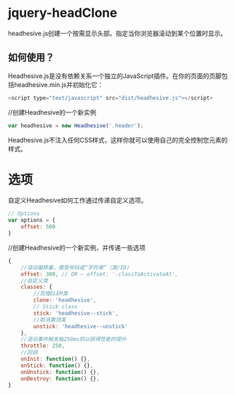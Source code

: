 # jquery-headClone
headhesive.js创建一个按需显示头部。指定当你浏览器滚动到某个位置时显示。

## 如何使用？
Headhesive.js是没有依赖关系一个独立的JavaScript插件。在你的页面的页脚包括headhesive.min.js并初始化它：
```javascript
<script type="text/javascript" src="dist/headhesive.js"></script>
```
//创建Headhesive的一个新实例
```javascript
var headhesive = new Headhesive('.header');
```
Headhesive.js不注入任何CSS样式，这样你就可以使用自己的完全控制您元素的样式。

# 选项
自定义Headhesive如何工作通过传递自定义选项。
```javascript
// Options
var options = {
    offset: 500
}
```
//创建Headhesive的一个新实例，并传递一些选项
```javascript
{
    //滚动偏移量。接受号码或“字符串”（类/ID）
    offset: 300, // OR ― offset: '.classToActivateAt',
    //自定义类
    classes: {
        //克隆ELEM类
        clone: 'headhesive',
        // Stick class
        stick: 'headhesive--stick',
        //取消置顶类
        unstick: 'headhesive--unstick'
    },
    //滚动事件触发每250ms的以获得性能的提升
    throttle: 250,
    //回调
    onInit: function() {},
    onStick: function() {},
    onUnstick: function() {},
    onDestroy: function() {},
}
```
